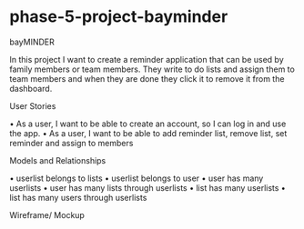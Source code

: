 # phase-5-project-bayminder

bayMINDER

In this project I want to create a reminder application that can be used by family members or team members. They write to do lists and  assign them to team members and when they are done they click it to remove it from the dashboard. 

User Stories

•	As a user, I want to be able to create an account, so I can log in and use the app.
•	As a user, I want to be able to add reminder list, remove list, set reminder and assign to members 


Models and Relationships

•	userlist belongs to lists
•	userlist belongs to user
•	user has many userlists
•	user has many lists through userlists
•	list has many userlists
•	list has many users through userlists 

Wireframe/ Mockup
